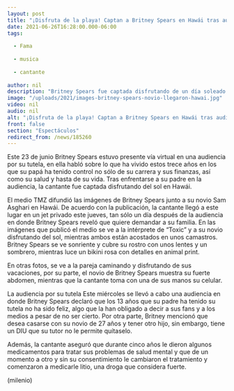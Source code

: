 ```yaml
---
layout: post
title: "¡Disfruta de la playa! Captan a Britney Spears en Hawái tras audiencia por tutela"
date: 2021-06-26T16:28:00.000-06:00
tags:
  
  - Fama
  
  - musica
  
  - cantante
  
author: nil
description: "Britney Spears fue captada disfrutando de un día soleado en Hawái junto a su novio tras la audiencia que tuvo por su tutela. "
image: "/uploads/2021/images-britney-spears-novio-llegaron-hawai.jpg"
video: nil
audio: nil
alt: "¡Disfruta de la playa! Captan a Britney Spears en Hawái tras audiencia por tutela"
front: false
section: "Espectáculos"
redirect_from: /news/185260
---
```


Este 23 de junio Britney Spears estuvo presente vía virtual en una audiencia por su tutela, en ella habló sobre lo que ha vivido estos trece años en los que su papá ha tenido control no sólo de su carrera y sus finanzas, así como su salud y hasta de su vida. Tras enfrentarse a su padre en la audiencia, la cantante fue captada disfrutando del sol en Hawái. 

El medio TMZ difundió las imágenes de Britney Spears junto a su novio Sam Asghari en Hawái. De acuerdo con la publicación, la cantante llegó a este lugar en un jet privado este jueves, tan sólo un día después de la audiencia en donde Britney Spears reveló que quiere demandar a su familia.
En las imágenes que publicó el medio se ve a la intérprete de “Toxic” y a su novio disfrutando del sol, mientras ambos están acostados en unos camastros. Britney Spears se ve sonriente y cubre su rostro con unos lentes y un sombrero, mientras luce un bikini rosa con detalles en animal print. 

En otras fotos, se ve a la pareja caminando y disfrutando de sus vacaciones, por su parte, el novio de Britney Spears muestra su fuerte abdomen, mientras que la cantante toma con una de sus manos su celular. 


La audiencia por su tutela Este miércoles se llevó a cabo una audiencia en donde Britney Spears declaró que los 13 años que su padre ha tenido su tutela no ha sido feliz, algo que la han obligado a decir a sus fans y a los medios a pesar de no ser cierto. Por otra parte, Britney mencionó que desea casarse con su novio de 27 años y tener otro hijo, sin embargo, tiene un DIU que su tutor no le permite quítaselo. 

Además, la cantante aseguró que durante cinco años le dieron algunos medicamentos para tratar sus problemas de salud mental y que de un momento a otro y sin su consentimiento le cambiaron el tratamiento y comenzaron a medicarle litio, una droga que considera fuerte.

(milenio)
